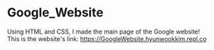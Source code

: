 # Google_Website
Using HTML and CSS, I made the main page of the Google website! <br />
This is the website's link: https://GoogleWebsite.hyunwookkim.repl.co
